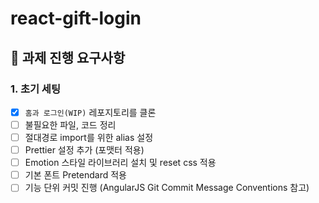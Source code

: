# react-gift-login

## 📝 과제 진행 요구사항

### 1. 초기 세팅
- [x] `홈과 로그인(WIP)` 레포지토리를 클론
- [ ] 불필요한 파일, 코드 정리
- [ ] 절대경로 import를 위한 alias 설정
- [ ] Prettier 설정 추가 (포맷터 적용)
- [ ] Emotion 스타일 라이브러리 설치 및 reset css 적용
- [ ] 기본 폰트 Pretendard 적용
- [ ] 기능 단위 커밋 진행 (AngularJS Git Commit Message Conventions 참고)
